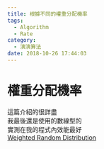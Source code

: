 ```yaml
---
title: 根據不同的權重分配機率
tags:
  - Algorithm
  - Rate
category:
  - 演演算法
date: 2018-10-26 17:44:03
---
```

# 權重分配機率 #

這篇介紹的很詳盡  
我最後還是使用的數線型的  
實測在我的程式內效能最好  
[Weighted Random Distribution](https://www.electricmonk.nl/log/2009/12/23/weighted-random-distribution/)